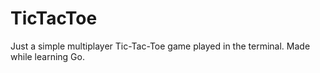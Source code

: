 # TicTacToe

Just a simple multiplayer Tic-Tac-Toe game played in the terminal. Made while learning Go.
